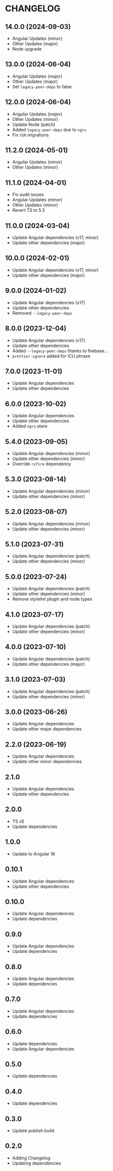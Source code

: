 # CHANGELOG

## 14.0.0 (2024-09-03)

- Angular Updates (minor)
- Other Updates (major)
- Node upgrade

## 13.0.0 (2024-06-04)

- Angular Updates (major)
- Other Updates (major)
- Set `legacy-peer-deps` to false

## 12.0.0 (2024-06-04)

- Angular Updates (major)
- Other Updates (minor)
- Update Node (patch)
- Added `legacy-peer-deps` due to `ngrx`
- Fix `SSR` migrations

## 11.2.0 (2024-05-01)

- Angular Updates (minor)
- Other Updates (minor)

## 11.1.0 (2024-04-01)

- Fix audit issues
- Angular Updates (minor)
- Other Updates (minor)
- Revert TS to 5.3

## 11.0.0 (2024-03-04)

- Update Angular dependencies (v17, minor)
- Update other dependencies (major)

## 10.0.0 (2024-02-01)

- Update Angular dependencies (v17, minor)
- Update other dependencies (major)

## 9.0.0 (2024-01-02)

- Update Angular dependencies (v17)
- Update other dependencies
- Removed `--legacy-peer-deps`

## 8.0.0 (2023-12-04)

- Update Angular dependencies (v17)
- Update other dependencies
- Added `--legacy-peer-deps` thanks to firebase...
- `prettier-ignore` added for ICU phrase

## 7.0.0 (2023-11-01)

- Update Angular dependencies
- Update other dependencies

## 6.0.0 (2023-10-02)

- Update Angular dependencies
- Update other dependencies
- Added `ngrx` store

## 5.4.0 (2023-09-05)

- Update Angular dependencies (minor)
- Update other dependencies (minor)
- Override `rxfire` dependency

## 5.3.0 (2023-08-14)

- Update Angular dependencies (minor)
- Update other dependencies (minor)

## 5.2.0 (2023-08-07)

- Update Angular dependencies (minor)
- Update other dependencies (minor)

## 5.1.0 (2023-07-31)

- Update Angular dependencies (patch)
- Update other dependencies (minor)

## 5.0.0 (2023-07-24)

- Update Angular dependencies (patch)
- Update other dependencies (minor)
- Remove stylelint plugin and node types

## 4.1.0 (2023-07-17)

- Update Angular dependencies (patch)
- Update other dependencies (minor)

## 4.0.0 (2023-07-10)

- Update Angular dependencies (patch)
- Update other dependencies (major)

## 3.1.0 (2023-07-03)

- Update Angular dependencies (patch)
- Update other dependencies (minor)

## 3.0.0 (2023-06-26)

- Update Angular dependencies
- Update other major dependencies

## 2.2.0 (2023-06-19)

- Update Angular dependencies
- Update other minor dependencies

## 2.1.0

- Update Angular dependencies
- Update other dependencies

## 2.0.0

- TS v5
- Update dependencies

## 1.0.0

- Update to Angular 16

## 0.10.1

- Update Angular dependencies
- Update other dependencies

## 0.10.0

- Update Angular dependencies
- Update dependencies

## 0.9.0

- Update Angular dependencies
- Update dependencies

## 0.8.0

- Update Angular dependencies
- Update dependencies

## 0.7.0

- Update Angular dependencies
- Update dependencies

## 0.6.0

- Update dependencies
- Update Angular dependencies

## 0.5.0

- Update dependencies

## 0.4.0

- Update dependencies

## 0.3.0

- Update publish build

## 0.2.0

- Adding Changelog
- Updating dependencies
